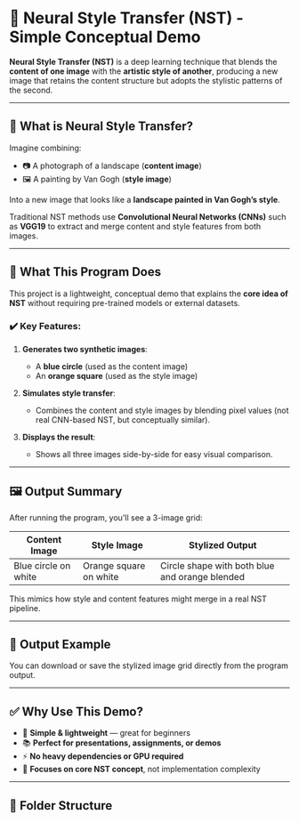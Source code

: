 # 🎨 Neural Style Transfer (NST) - Simple Conceptual Demo

**Neural Style Transfer (NST)** is a deep learning technique that blends the **content of one image** with the **artistic style of another**, producing a new image that retains the content structure but adopts the stylistic patterns of the second.

---

## 🧠 What is Neural Style Transfer?

Imagine combining:

- 📷 A photograph of a landscape (**content image**)
- 🖼️ A painting by Van Gogh (**style image**)

Into a new image that looks like a **landscape painted in Van Gogh’s style**.

Traditional NST methods use **Convolutional Neural Networks (CNNs)** such as **VGG19** to extract and merge content and style features from both images.

---

## 🧪 What This Program Does

This project is a lightweight, conceptual demo that explains the **core idea of NST** without requiring pre-trained models or external datasets.

### ✔️ Key Features:
1. **Generates two synthetic images**:
   - A **blue circle** (used as the content image)
   - An **orange square** (used as the style image)

2. **Simulates style transfer**:
   - Combines the content and style images by blending pixel values (not real CNN-based NST, but conceptually similar).

3. **Displays the result**:
   - Shows all three images side-by-side for easy visual comparison.

---

## 🖼️ Output Summary

After running the program, you'll see a 3-image grid:

| Content Image | Style Image | Stylized Output |
|---------------|-------------|------------------|
| Blue circle on white | Orange square on white | Circle shape with both blue and orange blended |

This mimics how style and content features might merge in a real NST pipeline.

---

## 💾 Output Example

You can download or save the stylized image grid directly from the program output.

---

## ✅ Why Use This Demo?

- 🧩 **Simple & lightweight** — great for beginners
- 📚 **Perfect for presentations, assignments, or demos**
- ⚡ **No heavy dependencies or GPU required**
- 🎯 **Focuses on core NST concept**, not implementation complexity

---

## 📁 Folder Structure

